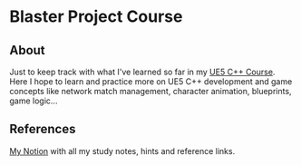 # Blaster Project Course

## About

Just to keep track with what I've learned so far in my [UE5 C++ Course](https://www.udemy.com/course/unreal-engine-5-cpp-multiplayer-shooter/). Here I hope to learn and practice more on UE5 C++ development and game concepts like network match management, character animation, blueprints, game logic...

## References

[My Notion](https://www.notion.so/Unreal-Engine-5-f82edceb5e534ef08ca19b56552420f7?pvs=4) with all my study notes, hints and reference links.
